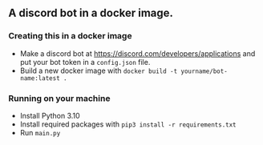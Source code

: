 ## A discord bot in a docker image.

### Creating this in a docker image
- Make a discord bot at https://discord.com/developers/applications and put your bot token in a `config.json` file.
- Build a new docker image with `docker build -t yourname/bot-name:latest .`

### Running on your machine
- Install Python 3.10
- Install required packages with `pip3 install -r requirements.txt`
- Run `main.py`